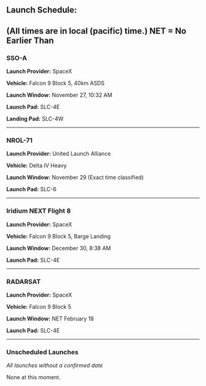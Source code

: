 ## Launch Schedule:
(All times are in local (pacific) time.)
NET = No Earlier Than
---

### SSO-A
**Launch Provider:** SpaceX

**Vehicle:** Falcon 9 Block 5, 40km ASDS

**Launch Window:** November 27, 10:32 AM

**Launch Pad:** SLC-4E

**Landing Pad:** SLC-4W

---

### NROL-71

**Launch Provider:** United Launch Alliance

**Vehicle:** Delta IV Heavy

**Launch Window:** November 29 (Exact time classified)

**Launch Pad:** SLC-6

---

### Iridium NEXT Flight 8

**Launch Provider:** SpaceX

**Vehicle:** Falcon 9 Block 5, Barge Landing

**Launch Window:** December 30, 8:38 AM

**Launch Pad:** SLC-4E

---

### RADARSAT

**Launch Provider:** SpaceX

**Vehicle:** Falcon 9 Block 5

**Launch Window:** NET February 18

**Launch Pad:** SLC-4E

---

### Unscheduled Launches
*All launches without a confirmed date*

None at this moment.

